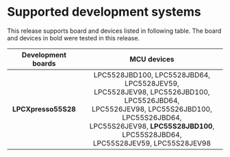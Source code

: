 # Supported development systems

This release supports board and devices listed in following table. The board and devices in bold were tested in this release.

|Development boards|MCU devices|
|:--:              |:--:       |
|**LPCXpresso55S28**|LPC5528JBD100, LPC5528JBD64, LPC5528JEV59,<br/> LPC5528JEV98, LPC5526JBD100, LPC5526JBD64,<br/> LPC5526JEV98, LPC55S26JBD100, LPC55S26JBD64,<br/> LPC55S26JEV98, **LPC55S28JBD100**, LPC55S28JBD64,<br/> LPC55S28JEV59, LPC55S28JEV98|
